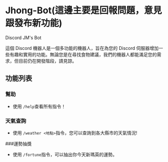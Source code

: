 # Jhong-Bot(這邊主要是回報問題，意見跟發布新功能)
Discord JM's Bot

這個 Discord 機器人是一個多功能的機器人，旨在為您的 Discord 伺服器增加一些有趣和實用的功能。無論您是在尋找食物建議，我們的機器人都能滿足您的需求，但目前仍在開發階段，請見諒。

## 功能列表

### 幫助

- 使用 `/help`查看所有指令！

### 天氣查詢

- 使用 `/weather <地點>`指令，您可以查詢到各大縣市的天氣情況!

###運勢抽獎

- 使用 `/fortune`指令，可以抽出你今天新瑪英的運勢。
